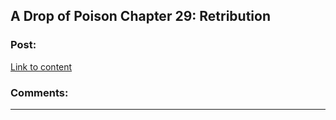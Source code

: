 ## A Drop of Poison Chapter 29: Retribution

### Post:

[Link to content](https://www.fanfiction.net/s/4573620/29/A-Drop-of-Poison)

### Comments:

---

